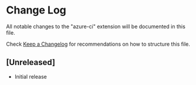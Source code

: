 # Change Log

All notable changes to the "azure-ci" extension will be documented in this file.

Check [Keep a Changelog](http://keepachangelog.com/) for recommendations on how to structure this file.

## [Unreleased]

- Initial release